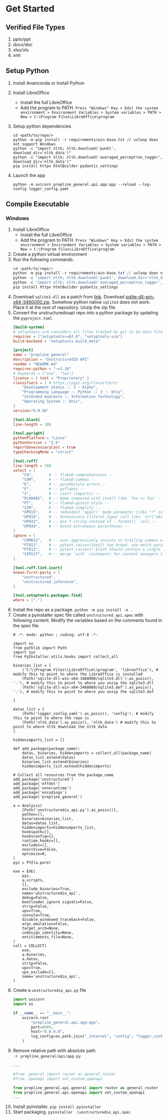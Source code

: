 # Get Started

## Verified File Types
1. pptx/ppt
2. docx/doc
3. xlsx/xls
4. xml

## Setup Python
1. Install Ananconda or Install Python

2. Install LibreOffice
    * Install the full LibreOffice
    * Add the program to PATH. `Press "Windows" Key > Edit the system environment > Environment Variables > System variables > PATH > New > C:\Program Files\LibreOffice\program`

2. Setup python dependencies
    ```
    cd <path/to/repo/>
    python -m pip install -r requirements/win-base.txt // uvloop does not support Windows
    python -c "import nltk; nltk.download('punkt', download_dir='nltk_data')"
    python -c "import nltk; nltk.download('averaged_perceptron_tagger', download_dir='nltk_data')"
    pip install httpx htmlBuilder pydantic_settings
    ```

3. Launch the app
    ```
    python -m uvicorn prepline_general.api.app:app --reload --log-config logger_config.yaml
    ```

## Compile Executable

### Windows

1. Install LibreOffice
    - Install the full LibreOffice
    - Add the program to PATH. `Press "Windows" Key > Edit the system environment > Environment Variables > System variables > PATH > New > C:\Program Files\LibreOffice\program`
2. Create a python virtual environment
3. Run the following commands.
    ```powershell
    cd <path/to/repo/>
    python -m pip install -r requirements/win-base.txt // uvloop does not support Windows
    python -c "import nltk; nltk.download('punkt', download_dir='nltk_data')"
    python -c "import nltk; nltk.download('averaged_perceptron_tagger', download_dir='nltk_data')"
    pip install httpx htmlBuilder pydantic_settings
    ```
4. Download `sqlite3.dll` as a patch from [link](https://www.sqlite.org/download.html). Download [sqlite-dll-win-x64-3460000.zip](https://www.sqlite.org/2024/sqlite-dll-win-x64-3460000.zip). Somehow python native `sqlite3` does not work. Place it at the root of repository. Unzip the zip file. 
5.  Convert the unstructuredioapi repo into a python package by updating the `pyproject.toml`
      ```pyproject.toml
      [build-system]
      # setuptools-scm considers all files tracked by git to be data files
      requires = ["setuptools>=62.0", "setuptools-scm"]
      build-backend = "setuptools.build_meta"
      
      [project]
      name = "prepline_general"
      description = "UnstructuredIO API"
      readme = "README.md"
      requires-python = "~=3.10"
      # keywords = ["one", "two"]
      license = { text = "Proprietary" }
      classifiers = [ # https://pypi.org/classifiers/
          "Development Status :: 3 - Alpha",
          "Programming Language :: Python :: 3 :: Only",
          "Intended Audience :: Information Technology",
          "Operating System :: Unix",
      ]
      version="0.0.68"
      
      [tool.black]
      line-length = 100
      
      [tool.pyright]
      pythonPlatform = "Linux"
      pythonVersion = "3.9"
      reportUnnecessaryCast = true
      typeCheckingMode = "strict"
      
      [tool.ruff]
      line-length = 100
      select = [
          "C4",       # -- flake8-comprehensions --
          "COM",      # -- flake8-commas --
          "E",        # -- pycodestyle errors --
          "F",        # -- pyflakes --
          "I",        # -- isort (imports) --
          "PLR0402",  # -- Name compared with itself like `foo == foo` --
          "PT",       # -- flake8-pytest-style --
          "SIM",      # -- flake8-simplify --
          "UP015",    # -- redundant `open()` mode parameter (like "r" is default) --
          "UP018",    # -- Unnecessary {literal_type} call like `str("abc")`. (rewrite as a literal) --
          "UP032",    # -- Use f-string instead of `.format()` call --
          "UP034",    # -- Avoid extraneous parentheses --
      ]
      ignore = [
          "COM812",   # -- over aggressively insists on trailing commas where not desireable --
          "PT011",    # -- pytest.raises({exc}) too broad, use match param or more specific exception --
          "PT012",    # -- pytest.raises() block should contain a single simple statement --
          "SIM117",   # -- merge `with` statements for context managers that have same scope --
      ]
      
      [tool.ruff.lint.isort]
      known-first-party = [
          "unstructured",
          "unstructured_inference",
      ]
      
      [tool.setuptools.packages.find]
      where = ["."]
      ```
6. Install the repo as a package. `python -m pip install -e . `
7. Create a pyinstaller spec file called `unstructured_api.spec` with following content. Modify the variables based on the comments found in the spec file.
    ```unstructuredio_api.spec
    # -*- mode: python ; coding: utf-8 -*-

    import os
    from pathlib import Path
    import sys
    from PyInstaller.utils.hooks import collect_all

    binaries_list = [
        ('C:\\Program Files\\LibreOffice\\program', 'libreoffice'), # modify this to point to where the LibreOffice is installed
        (Path('sqlite-dll-win-x64-3460000/sqlite3.dll').as_posix(), '.'), # modify this to point to where you unzip the sqlite3.dll
        (Path('sqlite-dll-win-x64-3460000/sqlite3.def').as_posix(), '.'), # modify this to point to where you unzip the sqlite3.def

    ]

    datas_list = [
        (Path('logger_config.yaml').as_posix(), 'config'), # modify this to point to where the repo is
        (Path('nltk_data').as_posix(), 'nltk_data') # modify this to point to where nltk download the nltk data
    ]

    hiddenimports_list = []

    def add_package(package_name):
        datas, binaries, hiddenimports = collect_all(package_name)
        datas_list.extend(datas)
        binaries_list.extend(binaries)
        hiddenimports_list.extend(hiddenimports)

    # Collect all resources from the package_name
    add_package('unstructured')
    add_package('effdet')
    add_package('onnxruntime')
    add_package('encodings')
    add_package('prepline_general')

    a = Analysis(
        [Path('unstructuredio_api.py').as_posix()],
        pathex=[],
        binaries=binaries_list,
        datas=datas_list,
        hiddenimports=hiddenimports_list,
        hookspath=[],
        hooksconfig={},
        runtime_hooks=[],
        excludes=[],
        noarchive=False,
        optimize=0,
    )
    pyz = PYZ(a.pure)

    exe = EXE(
        pyz,
        a.scripts,
        [],
        exclude_binaries=True,
        name='unstructuredio_api',
        debug=False,
        bootloader_ignore_signals=False,
        strip=False,
        upx=True,
        console=True,
        disable_windowed_traceback=False,
        argv_emulation=False,
        target_arch=None,
        codesign_identity=None,
        entitlements_file=None,
    )
    coll = COLLECT(
        exe,
        a.binaries,
        a.datas,
        strip=False,
        upx=True,
        upx_exclude=[],
        name='unstructuredio_api',
    )
    ```
8. Create a `unstructuredio_api.py` file
    ```python
    import uvicorn
    import os
    
    if __name__ == "__main__":
        uvicorn.run(
            "prepline_general.api.app:app",
            port=6989,
            host="0.0.0.0",
            log_config=os.path.join("_internal", "config", "logger_config.yaml")
        )
    ```
9. Remove relative path with absolute path.
   - `prepline_general/api/app.py`
    ```python
    ...

    #from .general import router as general_router
    #from .openapi import set_custom_openapi

    from prepline_general.api.general import router as general_router
    from prepline_general.api.openapi import set_custom_openapi
    ...
    ```
9. Install pyinstaller. `pip install pyinstaller`
10. Start packaging. `pyinstaller .\unstructuredio_api.spec`
